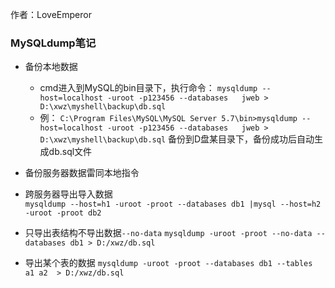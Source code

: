 作者：LoveEmperor

###  MySQLdump笔记

* 备份本地数据
    * cmd进入到MySQL的bin目录下，执行命令：
     ``mysqldump --host=localhost -uroot -p123456 --databases   jweb > D:\xwz\myshell\backup\db.sql``
    * 例： ``C:\Program Files\MySQL\MySQL Server 5.7\bin>mysqldump --host=localhost -uroot -p123456 --databases   jweb > D:\xwz\myshell\backup\db.sql`` 备份到D盘某目录下，备份成功后自动生成db.sql文件  

* 备份服务器数据雷同本地指令

* 跨服务器导出导入数据  
  ``mysqldump --host=h1 -uroot -proot --databases db1 |mysql --host=h2 -uroot -proot db2``
* 只导出表结构不导出数据``--no-data``
  ``mysqldump -uroot -proot --no-data --databases db1 > D:/xwz/db.sql``  
* 导出某个表的数据
 ``mysqldump -uroot -proot --databases db1 --tables a1 a2  > D:/xwz/db.sql``
